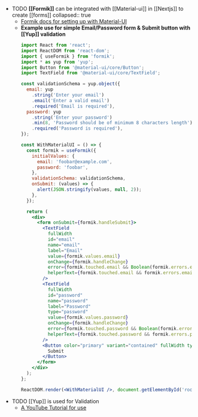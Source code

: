 - TODO **[[Formik]]** can be integrated with [[Material-ui]] in [[Nextjs]] to create [[forms]]
  collapsed:: true
	- [Formik docs for setting up with Material-UI](https://formik.org/docs/examples/with-material-ui)
	- **Example use for simple Email/Password form & Submit button with [[Yup]] validation**
	  ```jsx
	  import React from 'react';
	  import ReactDOM from 'react-dom';
	  import { useFormik } from 'formik';
	  import * as yup from 'yup';
	  import Button from '@material-ui/core/Button';
	  import TextField from '@material-ui/core/TextField';
	  
	  const validationSchema = yup.object({
	    email: yup
	      .string('Enter your email')
	      .email('Enter a valid email')
	      .required('Email is required'),
	    password: yup
	      .string('Enter your password')
	      .min(8, 'Password should be of minimum 8 characters length')
	      .required('Password is required'),
	  });
	  
	  const WithMaterialUI = () => {
	    const formik = useFormik({
	      initialValues: {
	        email: 'foobar@example.com',
	        password: 'foobar',
	      },
	      validationSchema: validationSchema,
	      onSubmit: (values) => {
	        alert(JSON.stringify(values, null, 2));
	      },
	    });
	  
	    return (
	      <div>
	        <form onSubmit={formik.handleSubmit}>
	          <TextField
	            fullWidth
	            id="email"
	            name="email"
	            label="Email"
	            value={formik.values.email}
	            onChange={formik.handleChange}
	            error={formik.touched.email && Boolean(formik.errors.email)}
	            helperText={formik.touched.email && formik.errors.email}
	          />
	          <TextField
	            fullWidth
	            id="password"
	            name="password"
	            label="Password"
	            type="password"
	            value={formik.values.password}
	            onChange={formik.handleChange}
	            error={formik.touched.password && Boolean(formik.errors.password)}
	            helperText={formik.touched.password && formik.errors.password}
	          />
	          <Button color="primary" variant="contained" fullWidth type="submit">
	            Submit
	          </Button>
	        </form>
	      </div>
	    );
	  };
	  
	  ReactDOM.render(<WithMaterialUI />, document.getElementById('root'));
	  ```
- TODO [[Yup]] is used for Validation
	- [A YouTube Tutorial for use](https://www.youtube.com/watch?v=ZG7sLbI8kL8&t=1080s)